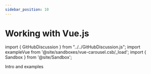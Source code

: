 ```yaml
---
sidebar_position: 10
---
```


# Working with Vue.js

import { GitHubDiscussion } from "../../GitHubDiscussion.js";
import exampleVue from '@site/sandboxes/vue-carousel.csb/_load';
import { Sandbox } from '@site/Sandbox';

Intro and examples




<Sandbox project={exampleVue} />
